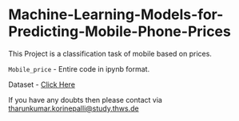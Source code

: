 # Machine-Learning-Models-for-Predicting-Mobile-Phone-Prices

This Project is a classification task of mobile based on prices.

`Mobile_price` - Entire code in ipynb format.

Dataset - [Click Here](https://www.kaggle.com/datasets/jacksondivakarr/phone-classification-dataset)

If you have any doubts then please contact via tharunkumar.korinepalli@study.thws.de
